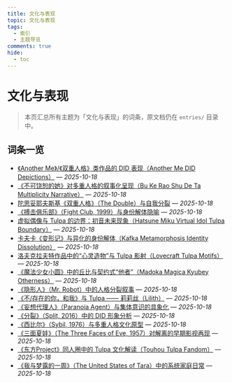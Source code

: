```yaml
---
title: 文化与表现
topic: 文化与表现
tags:
  - 索引
  - 主题导览
comments: true
hide:
  - toc
---
```


# 文化与表现

> 本页汇总所有主题为「文化与表现」的词条，原文档仍在 `entries/` 目录中。

## 词条一览

- [《Another Me》/《双重人格》类作品的 DID 表现（Another Me DID Depictions）](Another-Me-DID-Depictions.md) — *2025-10-18*
- [《不可饶恕的她》对多重人格的叙事化呈现（Bu Ke Rao Shu De Ta Multiplicity Narrative）](Bu-Ke-Raoshu-De-Ta-Multiplicity-Narrative.md) — *2025-10-18*
- [陀思妥耶夫斯基《双重人格》（The Double）与自我分裂](Dostoevsky-The-Double-Self-Division.md) — *2025-10-18*
- [《搏击俱乐部》（Fight Club, 1999）与身份解体隐喻](Fight-Club-1999-Identity-Metaphor.md) — *2025-10-18*
- [虚拟偶像与 Tulpa 的边界：初音未来现象（Hatsune Miku Virtual Idol Tulpa Boundary）](Hatsune-Miku-Virtual-Idol-Tulpa-Boundary.md) — *2025-10-18*
- [卡夫卡《变形记》与异化的身份解体（Kafka Metamorphosis Identity Dissolution）](Kafka-Metamorphosis-Identity-Dissolution.md) — *2025-10-18*
- [洛夫克拉夫特作品中的“心灵造物”与 Tulpa 影射（Lovecraft Tulpa Motifs）](Lovecraft-Tulpa-Motifs.md) — *2025-10-18*
- [《魔法少女小圆》中的丘比与契约式“他者”（Madoka Magica Kyubey Otherness）](Madoka-Magica-Kyubey-Otherness.md) — *2025-10-18*
- [《隐形人》（Mr. Robot）中的人格分裂叙事](Mr-Robot-DID-Narrative.md) — *2025-10-18*
- [《不/存在的你，和我》与 Tulpa —— 莉莉丝（Lilith）](Nonexistent-You-And-Me-Tulpa-Lilith.md) — *2025-10-18*
- [《妄想代理人》（Paranoia Agent）与集体意识的具象化](Paranoia-Agent-Collective-Consciousness.md) — *2025-10-18*
- [《分裂》（Split, 2016）中的 DID 形象分析](Split-2016-DID-Representation.md) — *2025-10-18*
- [《西比尔》（Sybil, 1976）与多重人格文化原型](Sybil-1976-Cultural-Prototype.md) — *2025-10-18*
- [《三面夏娃》（The Three Faces of Eve, 1957）对解离的早期影视再现](Three-Faces-Of-Eve-1957-Dissociation.md) — *2025-10-18*
- [《东方Project》同人圈中的 Tulpa 文化解读（Touhou Tulpa Fandom）](Touhou-Tulpa-Fandom.md) — *2025-10-18*
- [《我与梦露的一周》（The United States of Tara）中的系统家庭日常](United-States-Of-Tara-System-Daily-Life.md) — *2025-10-18*
